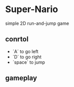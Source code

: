 # Super-Nario
<pic>
simple 2D run-and-jump game

## conrtol
- ´A´ to go left
- ´D´ to go right
- ´space´ to jump

## gameplay
<pic>
<pic>
<pic>
